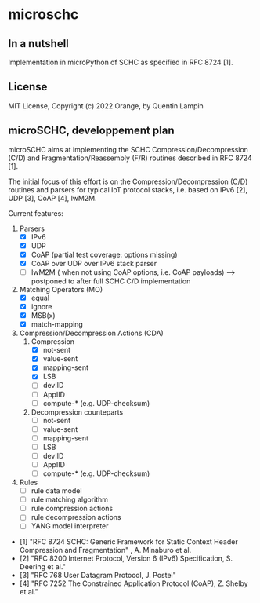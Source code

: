 # microschc

## In a nutshell

Implementation in microPython of SCHC as specified in RFC 8724 [1].

## License

MIT License, Copyright (c) 2022 Orange, by Quentin Lampin

## microSCHC, developpement plan

microSCHC aims at implementing the SCHC Compression/Decompression (C/D) and Fragmentation/Reassembly (F/R) routines described in RFC 8724 [1].

The initial focus of this effort is on the Compression/Decompression (C/D) routines and parsers for typical IoT protocol stacks, i.e. based
on IPv6 [2], UDP [3], CoAP [4], lwM2M.

Current features:

1. Parsers
   - [x] IPv6
   - [x] UDP
   - [x] CoAP (partial test coverage: options missing)
   - [x] CoAP over UDP over IPv6 stack parser
   - [ ] lwM2M ( when not using CoAP options, i.e. CoAP payloads) --> postponed to after full SCHC C/D implementation
2. Matching Operators (MO)
   - [x] equal
   - [x] ignore
   - [x] MSB(x)
   - [x] match-mapping
3. Compression/Decompression Actions (CDA)
   1. Compression
      - [x] not-sent
      - [x] value-sent
      - [x] mapping-sent
      - [x] LSB
      - [ ] devIID
      - [ ] AppIID
      - [ ] compute-* (e.g. UDP-checksum)
   2. Decompression counteparts
      - [ ] not-sent
      - [ ] value-sent
      - [ ] mapping-sent
      - [ ] LSB
      - [ ] devIID
      - [ ] AppIID
      - [ ] compute-* (e.g. UDP-checksum)
4. Rules
   - [ ] rule data model
   - [ ] rule matching algorithm
   - [ ] rule compression actions
   - [ ] rule decompression actions
   - [ ] YANG model interpreter

- [1] "RFC 8724 SCHC: Generic Framework for Static Context Header Compression and Fragmentation" , A. Minaburo et al.
- [2] "RFC 8200 Internet Protocol, Version 6 (IPv6) Specification, S. Deering et al."
- [3] "RFC 768 User Datagram Protocol, J. Postel"
- [4] "RFC 7252 The Constrained Application Protocol (CoAP), Z. Shelby et al."
